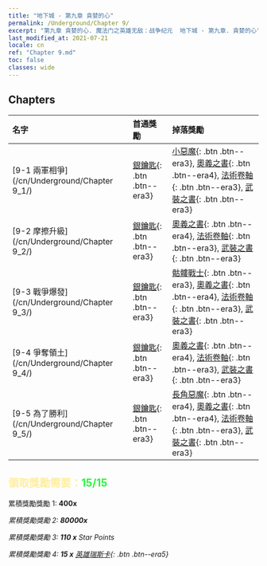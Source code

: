 ```yaml
---
title: "地下城 - 第九章 貪婪的心"
permalink: /Underground/Chapter 9/
excerpt: "第九章 貪婪的心. 魔法门之英雄无敌：战争纪元  地下城 - 第九章. 貪婪的心"
last_modified_at: 2021-07-21
locale: cn
ref: "Chapter 9.md"
toc: false
classes: wide
---
```


## Chapters

  | 名字 |  首通獎勵 | 掉落獎勵 |
  |:------------|:------------|:------------| 
  | [9-1 兩軍相爭](/cn/Underground/Chapter 9_1/) | [銀鑰匙](/cn/Items/con_693/){: .btn .btn--era3} | [小惡魔](/cn/Items/unt_226/){: .btn .btn--era3}, [奧義之書](/cn/Items/mat_39/){: .btn .btn--era4}, [法術卷軸](/cn/Items/con_694/){: .btn .btn--era3}, [武裝之書](/cn/Items/mat_32/){: .btn .btn--era3} |
  | [9-2 摩擦升級](/cn/Underground/Chapter 9_2/) | [銀鑰匙](/cn/Items/con_693/){: .btn .btn--era3} | [奧義之書](/cn/Items/mat_39/){: .btn .btn--era4}, [法術卷軸](/cn/Items/con_694/){: .btn .btn--era3}, [武裝之書](/cn/Items/mat_32/){: .btn .btn--era3} |
  | [9-3 戰爭爆發](/cn/Underground/Chapter 9_3/) | [銀鑰匙](/cn/Items/con_693/){: .btn .btn--era3} | [骷髏戰士](/cn/Items/unt_208/){: .btn .btn--era3}, [奧義之書](/cn/Items/mat_39/){: .btn .btn--era4}, [法術卷軸](/cn/Items/con_694/){: .btn .btn--era3}, [武裝之書](/cn/Items/mat_32/){: .btn .btn--era3} |
  | [9-4 爭奪領土](/cn/Underground/Chapter 9_4/) | [銀鑰匙](/cn/Items/con_693/){: .btn .btn--era3} | [奧義之書](/cn/Items/mat_39/){: .btn .btn--era4}, [法術卷軸](/cn/Items/con_694/){: .btn .btn--era3}, [武裝之書](/cn/Items/mat_32/){: .btn .btn--era3} |
  | [9-5 為了勝利](/cn/Underground/Chapter 9_5/) | [銀鑰匙](/cn/Items/con_693/){: .btn .btn--era3} | [長角惡魔](/cn/Items/unt_229/){: .btn .btn--era4}, [奧義之書](/cn/Items/mat_39/){: .btn .btn--era4}, [法術卷軸](/cn/Items/con_694/){: .btn .btn--era3}, [武裝之書](/cn/Items/mat_32/){: .btn .btn--era3} |


## <span style="color: #ffeea0">   領取獎勵需要：</span><span style="color: #27f73a">15/15</span>

 累積獎勵獎勵 1:  **400x** <i class="fas fa-gem"/>

 累積獎勵獎勵 2:  **80000x** <i class="fas fa-coins"/>

 累積獎勵獎勵 3: **110 x** Star Points

 累積獎勵獎勵 4: **15 x** [英雄瑞斯卡](/cn/Items/her_384/){: .btn .btn--era5}

